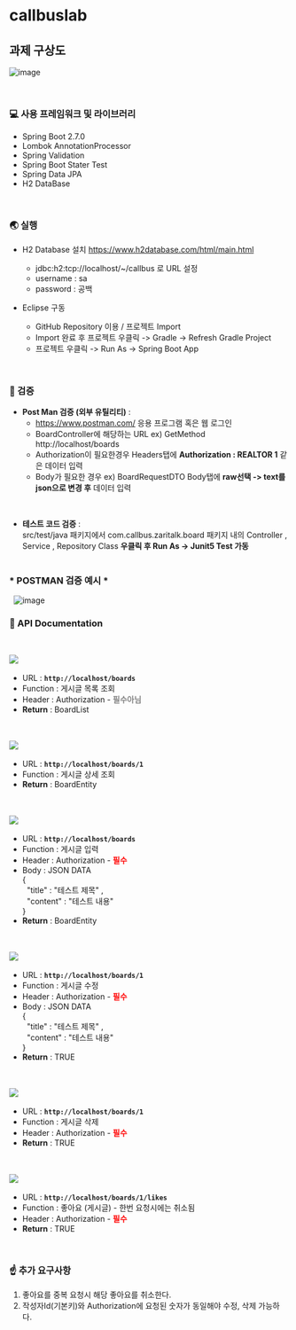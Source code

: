 # callbuslab

## 과제 구상도
![image](https://user-images.githubusercontent.com/81105748/173882201-3185a63f-2c30-44d3-af4c-0ac719c025a6.png)

&nbsp;
### :computer: 사용 프레임워크 및 라이브러리

* Spring Boot 2.7.0  
* Lombok AnnotationProcessor  
* Spring Validation
* Spring Boot Stater Test
* Spring Data JPA  
* H2 DataBase

&nbsp;
### :earth_asia: 실행

* H2 Database 설치 https://www.h2database.com/html/main.html
  * jdbc:h2:tcp://localhost/~/callbus 로 URL 설정 
  * username : sa
  * password : 공백

* Eclipse 구동
  * GitHub Repository 이용 / 프로젝트 Import
  * Import 완료 후 프로젝트 우클릭 -> Gradle -> Refresh Gradle Project
  * 프로젝트 우클릭 -> Run As -> Spring Boot App

&nbsp;
### :dart: 검증

* __Post Man 검증 (외부 유틸리티)__ : 
  * https://www.postman.com/ 응용 프로그램 혹은 웹 로그인 
  * BoardController에 해당하는 URL ex) GetMethod http://localhost/boards
  * Authorization이 필요한경우 Headers탭에 __Authorization : REALTOR 1__ 같은 데이터 입력
  * Body가 필요한 경우 ex) BoardRequestDTO Body탭에 __raw선택 -> text를 json으로 변경 후__ 데이터 입력     

 &nbsp;

* __테스트 코드 검증__ : &nbsp;  
  src/test/java 패키지에서 com.callbus.zaritalk.board 패키지 내의 Controller , Service , Repository Class __우클릭 후 Run As -> Junit5 Test 가동__
&nbsp;  
&nbsp;    
### * __POSTMAN 검증 예시__ *
&nbsp; 
![image](https://user-images.githubusercontent.com/81105748/174868510-e55052c0-0714-411c-8275-993bb0425fd9.png)
&nbsp;
&nbsp;
&nbsp;  
### :memo: API Documentation
&nbsp;  

 <img src="https://img.shields.io/badge/GET-getList-green">&nbsp;
  * URL : __```http://localhost/boards```__
  * Function : 게시글 목록 조회 
  * Header : Authorization - <span style="color:gray">__필수아님__</span>
  * __Return__ : BoardList

&nbsp;      
&nbsp;     
<img src="https://img.shields.io/badge/GET-getOne-green">&nbsp;  
  * URL : __```http://localhost/boards/1 ```__
  * Function : 게시글 상세 조회
  * __Return__ : BoardEntity

&nbsp;  
&nbsp;  
<img src="https://img.shields.io/badge/POST-insert-blue">&nbsp;  
  * URL : __```http://localhost/boards```__
  * Function : 게시글 입력
  * Header : Authorization - <span style="color:red">__필수__</span>
  * Body : JSON DATA &nbsp;  
       {&nbsp;  
       &nbsp;&nbsp;"title" : "테스트 제목" , &nbsp;  
       &nbsp;&nbsp;"content" : "테스트 내용"&nbsp;  
        }
  * __Return__ : BoardEntity
  
&nbsp;  
&nbsp;  
<img src="https://img.shields.io/badge/PUT-update-important">&nbsp;  
  * URL : __```http://localhost/boards/1```__
  * Function : 게시글 수정
  * Header : Authorization - <span style="color:red">__필수__</span>
  * Body : JSON DATA &nbsp;  
       {&nbsp;  
       &nbsp;&nbsp;"title" : "테스트 제목" , &nbsp;  
       &nbsp;&nbsp;"content" : "테스트 내용"&nbsp;  
        }
  * __Return__ : TRUE     

&nbsp;  
&nbsp;  
<img src="https://img.shields.io/badge/DELETE-delete-red">&nbsp;  
  * URL : __```http://localhost/boards/1```__
  * Function : 게시글 삭제
  * Header : Authorization - <span style="color:red">__필수__</span>
  * __Return__ : TRUE     

&nbsp;  
&nbsp;  
<img src="https://img.shields.io/badge/POST-like-blue">&nbsp;     
  * URL : __```http://localhost/boards/1/likes```__
  * Function : 좋아요 (게시글) - 한번 요청시에는 취소됨
  * Header : Authorization - <span style="color:red">__필수__</span>
  * __Return__ : TRUE     

&nbsp;
### :point_up: 추가 요구사항
1. 좋아요를 중복 요청시 해당 좋아요를 취소한다.
2. 작성자Id(기본키)와 Authorization에 요청된 숫자가 동일해야 수정, 삭제 가능하다.
 
